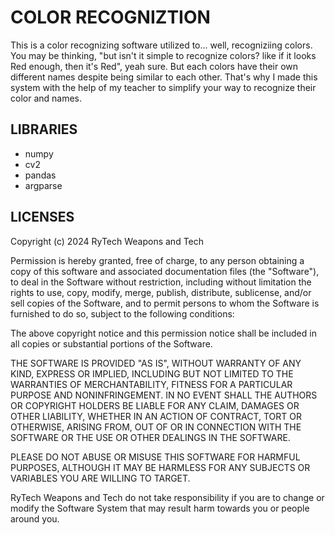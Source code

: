 # COLOR RECOGNIZTION

This is a color recognizing software utilized to... well, recogniziing colors. You may be thinking, "but isn't it simple to recognize colors? like if it looks Red enough, then it's Red", yeah sure. But each colors have their own different names despite being similar to each other. That's why I made this system with the help of my teacher to simplify your way to recognize their color and names.

## LIBRARIES

- numpy
- cv2
- pandas
- argparse

## LICENSES

Copyright (c) 2024 RyTech Weapons and Tech

Permission is hereby granted, free of charge, to any person obtaining a copy of this software and associated documentation files (the "Software"), to deal in the Software without restriction, including without limitation the rights to use, copy, modify, merge, publish, distribute, sublicense, and/or sell copies of the Software, and to permit persons to whom the Software is furnished to do so, subject to the following conditions:

The above copyright notice and this permission notice shall be included in all copies or substantial portions of the Software.

THE SOFTWARE IS PROVIDED "AS IS", WITHOUT WARRANTY OF ANY KIND, EXPRESS OR IMPLIED, INCLUDING BUT NOT LIMITED TO THE WARRANTIES OF MERCHANTABILITY, FITNESS FOR A PARTICULAR PURPOSE AND NONINFRINGEMENT. IN NO EVENT SHALL THE AUTHORS OR COPYRIGHT HOLDERS BE LIABLE FOR ANY CLAIM, DAMAGES OR OTHER LIABILITY, WHETHER IN AN ACTION OF CONTRACT, TORT OR OTHERWISE, ARISING FROM, OUT OF OR IN CONNECTION WITH THE SOFTWARE OR THE USE OR OTHER DEALINGS IN THE SOFTWARE.

PLEASE DO NOT ABUSE OR MISUSE THIS SOFTWARE FOR HARMFUL PURPOSES, ALTHOUGH IT MAY BE HARMLESS FOR ANY SUBJECTS OR VARIABLES YOU ARE WILLING TO TARGET.

RyTech Weapons and Tech do not take responsibility if you are to change or modify the Software System that may result harm towards you or people around you.